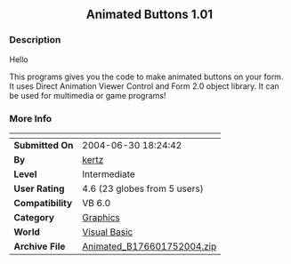 ﻿<div align="center">

## Animated Buttons 1\.01


</div>

### Description

Hello

This programs gives you the code to make animated buttons on your form. It uses Direct Animation Viewer Control and Form 2.0 object library. It can be used for multimedia or game programs!
 
### More Info
 


<span>             |<span>
---                |---
**Submitted On**   |2004-06-30 18:24:42
**By**             |[kertz](https://github.com/Planet-Source-Code/PSCIndex/blob/master/ByAuthor/kertz.md)
**Level**          |Intermediate
**User Rating**    |4.6 (23 globes from 5 users)
**Compatibility**  |VB 6\.0
**Category**       |[Graphics](https://github.com/Planet-Source-Code/PSCIndex/blob/master/ByCategory/graphics__1-46.md)
**World**          |[Visual Basic](https://github.com/Planet-Source-Code/PSCIndex/blob/master/ByWorld/visual-basic.md)
**Archive File**   |[Animated\_B176601752004\.zip](https://github.com/Planet-Source-Code/kertz-animated-buttons-1-01__1-54765/archive/master.zip)








